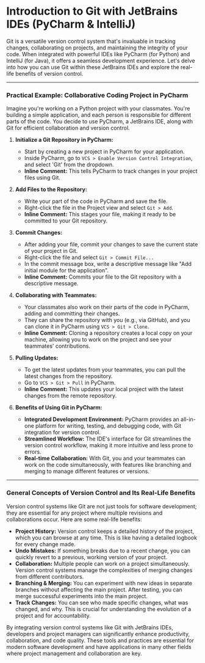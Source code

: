 # Introduction to Git with JetBrains IDEs (PyCharm & IntelliJ)

Git is a versatile version control system that's invaluable in tracking changes, collaborating on projects, and maintaining the integrity of your code. When integrated with powerful IDEs like PyCharm (for Python) and IntelliJ (for Java), it offers a seamless development experience. Let's delve into how you can use Git within these JetBrains IDEs and explore the real-life benefits of version control.

---

### Practical Example: Collaborative Coding Project in PyCharm

Imagine you're working on a Python project with your classmates. You're building a simple application, and each person is responsible for different parts of the code. You decide to use PyCharm, a JetBrains IDE, along with Git for efficient collaboration and version control.

1. **Initialize a Git Repository in PyCharm:**
   - Start by creating a new project in PyCharm for your application.
   - Inside PyCharm, go to `VCS > Enable Version Control Integration`, and select 'Git' from the dropdown.
   - **Inline Comment:** This tells PyCharm to track changes in your project files using Git.

2. **Add Files to the Repository:**
   - Write your part of the code in PyCharm and save the file.
   - Right-click the file in the Project view and select `Git > Add`.
   - **Inline Comment:** This stages your file, making it ready to be committed to your Git repository.

3. **Commit Changes:**
   - After adding your file, commit your changes to save the current state of your project in Git.
   - Right-click the file and select `Git > Commit File...`
   - In the commit message box, write a descriptive message like "Add initial module for the application".
   - **Inline Comment:** Commits your file to the Git repository with a descriptive message.

4. **Collaborating with Teammates:**
   - Your classmates also work on their parts of the code in PyCharm, adding and committing their changes.
   - They can share the repository with you (e.g., via GitHub), and you can clone it in PyCharm using `VCS > Git > Clone`.
   - **Inline Comment:** Cloning a repository creates a local copy on your machine, allowing you to work on the project and see your teammates' contributions.

5. **Pulling Updates:**
   - To get the latest updates from your teammates, you can pull the latest changes from the repository.
   - Go to `VCS > Git > Pull` in PyCharm.
   - **Inline Comment:** This updates your local project with the latest changes from the remote repository.

6. **Benefits of Using Git in PyCharm:**
   - **Integrated Development Environment:** PyCharm provides an all-in-one platform for writing, testing, and debugging code, with Git integration for version control.
   - **Streamlined Workflow:** The IDE's interface for Git streamlines the version control workflow, making it more intuitive and less prone to errors.
   - **Real-time Collaboration:** With Git, you and your teammates can work on the code simultaneously, with features like branching and merging to manage different features or versions.

---

### General Concepts of Version Control and Its Real-Life Benefits

Version control systems like Git are not just tools for software development; they are essential for any project where multiple revisions and collaborations occur. Here are some real-life benefits:

- **Project History:** Version control keeps a detailed history of the project, which you can browse at any time. This is like having a detailed logbook for every change made.
- **Undo Mistakes:** If something breaks due to a recent change, you can quickly revert to a previous, working version of your project.
- **Collaboration:** Multiple people can work on a project simultaneously. Version control systems manage the complexities of merging changes from different contributors.
- **Branching & Merging:** You can experiment with new ideas in separate branches without affecting the main project. After testing, you can merge successful experiments into the main project.
- **Track Changes:** You can see who made specific changes, what was changed, and why. This is crucial for understanding the evolution of a project and for accountability.

By integrating version control systems like Git with JetBrains IDEs, developers and project managers can significantly enhance productivity, collaboration, and code quality. These tools and practices are essential for modern software development and have applications in many other fields where project management and collaboration are key.
